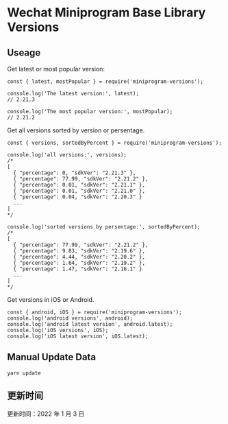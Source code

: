 
# Wechat Miniprogram Base Library Versions

## Useage

Get latest or most popular version:

```;
const { latest, mostPopular } = require('miniprogram-versions');

console.log('The latest version:', latest);
// 2.21.3

console.log('The most popular version:', mostPopular);
// 2.21.2

```

Get all versions sorted by version or persentage.

```
const { versions, sortedByPercent } = require('miniprogram-versions');

console.log('all versions:', versions);
/*
[
  { "percentage": 0, "sdkVer": "2.21.3" },
  { "percentage": 77.99, "sdkVer": "2.21.2" },
  { "percentage": 0.01, "sdkVer": "2.21.1" },
  { "percentage": 0.01, "sdkVer": "2.21.0" },
  { "percentage": 0.04, "sdkVer": "2.20.3" }
  ...
]
*/

console.log('sorted versions by persentage:', sortedByPercent);
/*
[
  { "percentage": 77.99, "sdkVer": "2.21.2" },
  { "percentage": 9.83, "sdkVer": "2.19.6" },
  { "percentage": 4.44, "sdkVer": "2.20.2" },
  { "percentage": 1.64, "sdkVer": "2.19.2" },
  { "percentage": 1.47, "sdkVer": "2.16.1" }
  ...
]
*/
```

Get versions in iOS or Android.

```
const { android, iOS } = require('miniprogram-versions');
console.log('android versions', android);
console.log('android latest version', android.latest);
console.log('iOS versions', iOS);
console.log('iOS latest version', iOS.latest);
```

## Manual Update Data

```
yarn update
```

## 更新时间

更新时间：2022 年 1 月 3 日
